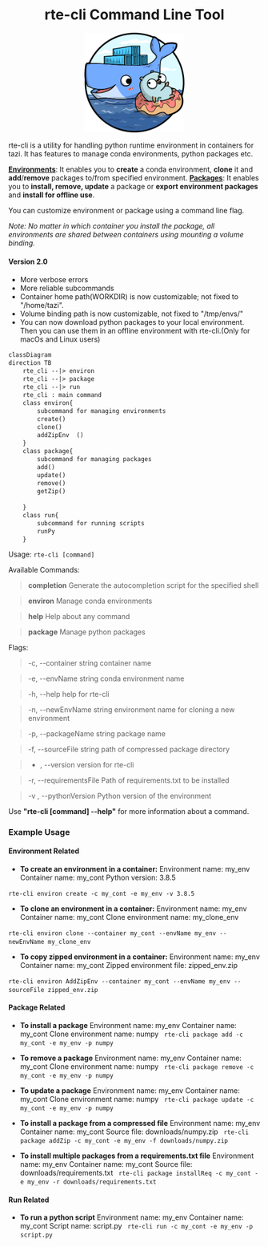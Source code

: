 
<h1 align="center">
rte-cli Command Line Tool
</h1>

<p align="center">
<img src="resources/rte-cli-logo.png" alt="rte-cli logo" width="200"/>
</p>

rte-cli is a utility for handling python runtime environment in containers for tazi. It has features to manage conda environments, python packages etc.

**<u>Environments</u>**:
 It enables you to **create** a conda environment, **clone** it and **add**/**remove** packages to/from specified environment.
**<u>Packages</u>**:
It enables you to **install, remove, update** a package or **export environment packages** and **install for offline use**.


You can customize environment or package using a command line flag.

_Note: No matter in which container you install the package, all environments are shared between containers using mounting a volume binding._
<br>

#### Version 2.0
- More verbose errors
- More reliable subcommands
- Container home path(WORKDIR) is now customizable; not fixed to "/home/tazi".
- Volume binding path is now customizable, not fixed to "/tmp/envs/"
- You can now download python packages to your local environment. Then you can use them in an offline environment with rte-cli.(Only for macOs and Linux users)

``` mermaid
classDiagram
direction TB
    rte_cli --|> environ
    rte_cli --|> package
    rte_cli --|> run
    rte_cli : main command
    class environ{  
        subcommand for managing environments
        create()
        clone()
        addZipEnv  () 
    }
    class package{
        subcommand for managing packages
        add()
        update()
        remove()
        getZip()
        
    }
    class run{
        subcommand for running scripts
        runPy
    }
```
Usage:
  ```rte-cli [command]```

Available Commands:
> **completion**  Generate the autocompletion script for the specified shell

> **environ**     Manage conda environments

> **help**        Help about any command

> **package**    Manage python packages


Flags:
>-c, --container string     container name

>-e, --envName string       conda environment name

>-h, --help                 help for rte-cli

>-n, --newEnvName string    environment name for cloning a new environment

>-p, --packageName string   package name

>-f, --sourceFile string    path of compressed package directory

>- , --version              version for rte-cli

>-r, --requirementsFile     Path of requirements.txt to be installed

>-v , --pythonVersion       Python version of the environment


Use **"rte-cli [command] --help"** for more information about a command.

### Example Usage ####
#### Environment Related ####
 - **To create an environment in a container:**
Environment name: my_env
Container name: my_cont
Python version: 3.8.5

```rte-cli environ create -c my_cont -e my_env -v 3.8.5 ```

 - **To clone an environment in a container:**
Environment name: my_env
Container name: my_cont
Clone environment name: my_clone_env

```rte-cli environ clone --container my_cont --envName my_env --newEnvName my_clone_env```

 - **To copy zipped environment in a container:**
Environment name: my_env
Container name: my_cont
Zipped environment file: zipped_env.zip

```rte-cli environ AddZipEnv --container my_cont --envName my_env --sourceFile zipped_env.zip```

#### Package Related ####
 - **To install a package**
Environment name: my_env
Container name: my_cont
Clone environment name: numpy
``` rte-cli package add -c my_cont -e my_env -p numpy```

 - **To remove a package**
Environment name: my_env
Container name: my_cont
Clone environment name: numpy
``` rte-cli package remove -c my_cont -e my_env -p numpy```

 - **To update a package**
Environment name: my_env
Container name: my_cont
Clone environment name: numpy
``` rte-cli package update -c my_cont -e my_env -p numpy```

 - **To install a package from a compressed file**
Environment name: my_env
Container name: my_cont
Source file: downloads/numpy.zip
``` rte-cli package addZip -c my_cont -e my_env -f downloads/numpy.zip```

 - **To install multiple packages from a requirements.txt file**
Environment name: my_env
Container name: my_cont
Source file: downloads/requirements.txt
``` rte-cli package installReq -c my_cont -e my_env -r downloads/requirements.txt```

#### Run Related ####
 - **To run a python script**
Environment name: my_env
Container name: my_cont
Script name: script.py
``` rte-cli run -c my_cont -e my_env -p script.py```